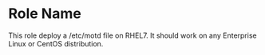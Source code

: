 Role Name
=========

This role deploy a /etc/motd file on RHEL7. It should work on any
Enterprise Linux or CentOS distribution.

